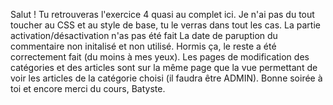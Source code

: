Salut ! Tu retrouveras l'exercice 4 quasi au complet ici.
Je n'ai pas du tout toucher au CSS et au style de base, tu le verras dans tout les cas.
La partie activation/désactivation n'as pas été fait 
La date de paruption du commentaire non initalisé et non utilisé.
Hormis ça, le reste a été correctement fait (du moins à mes yeux). Les pages de modification des catégories et des articles sont sur la même page que la vue permettant de voir les articles de la catégorie choisi (il faudra être ADMIN).
Bonne soirée à toi et encore merci du cours, 
Batyste.
